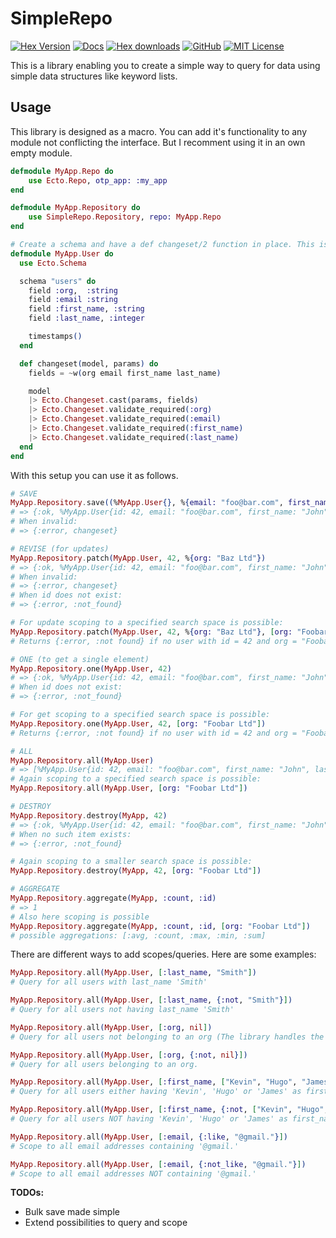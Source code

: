 # SimpleRepo

[![Hex Version](https://img.shields.io/hexpm/v/simple_repo.svg?style=flat-square)](https://hex.pm/packages/simple_repo) [![Docs](https://img.shields.io/badge/api-docs-orange.svg?style=flat-square)](https://hexdocs.pm/simple_repo) [![Hex downloads](https://img.shields.io/hexpm/dt/simple_repo.svg?style=flat-square)](https://hex.pm/packages/simple_repo) [![GitHub](https://img.shields.io/badge/vcs-GitHub-blue.svg?style=flat-square)](https://github.com/ertgl/simple_repo) [![MIT License](https://img.shields.io/hexpm/l/simple_repo.svg?style=flat-square)](LICENSE.txt)

This is a library enabling you to create a simple way to query for data using simple data structures like keyword lists.

## Usage

This library is designed as a macro. You can add it's functionality to any module not conflicting the interface. But I recomment using it in an own empty module.

```elixir
defmodule MyApp.Repo do
    use Ecto.Repo, otp_app: :my_app
end

defmodule MyApp.Repository do
    use SimpleRepo.Repository, repo: MyApp.Repo
end

# Create a schema and have a def changeset/2 function in place. This is a required convention to make this library work.
defmodule MyApp.User do
  use Ecto.Schema

  schema "users" do
    field :org,  :string
    field :email :string
    field :first_name, :string
    field :last_name, :integer

    timestamps()
  end

  def changeset(model, params) do
    fields = ~w(org email first_name last_name)

    model
    |> Ecto.Changeset.cast(params, fields)
    |> Ecto.Changeset.validate_required(:org)
    |> Ecto.Changeset.validate_required(:email)
    |> Ecto.Changeset.validate_required(:first_name)
    |> Ecto.Changeset.validate_required(:last_name)
  end
end

```

With this setup you can use it as follows.

```elixir
# SAVE
MyApp.Repository.save((%MyApp.User{}, %{email: "foo@bar.com", first_name: "John", last_name: "Doe", org: "Foobar Ltd"}))
# => {:ok, %MyApp.User{id: 42, email: "foo@bar.com", first_name: "John", last_name: "Doe", org: "Foobar Ltd"}}
# When invalid:
# => {:error, changeset}

# REVISE (for updates)
MyApp.Repository.patch(MyApp.User, 42, %{org: "Baz Ltd"})
# => {:ok, %MyApp.User{id: 42, email: "foo@bar.com", first_name: "John", last_name: "Doe", org: "Baz Ltd"}}
# When invalid:
# => {:error, changeset}
# When id does not exist:
# => {:error, :not_found}

# For update scoping to a specified search space is possible:
MyApp.Repository.patch(MyApp.User, 42, %{org: "Baz Ltd"}, [org: "Foobar Ltd"])
# Returns {:error, :not found} if no user with id = 42 and org = "Foobar Ltd"} exists

# ONE (to get a single element)
MyApp.Repository.one(MyApp.User, 42)
# => {:ok, %MyApp.User{id: 42, email: "foo@bar.com", first_name: "John", last_name: "Doe", org: "Foobar Ltd"}}
# When id does not exist:
# => {:error, :not_found}

# For get scoping to a specified search space is possible:
MyApp.Repository.one(MyApp.User, 42, [org: "Foobar Ltd"])
# Returns {:error, :not found} if no user with id = 42 and org = "Foobar Ltd"} exists

# ALL
MyApp.Repository.all(MyApp.User)
# => [%MyApp.User{id: 42, email: "foo@bar.com", first_name: "John", last_name: "Doe", org: "Baz Ltd"}, ...]
# Again scoping to a specified search space is possible:
MyApp.Repository.all(MyApp.User, [org: "Foobar Ltd"])

# DESTROY
MyApp.Repository.destroy(MyApp, 42)
# => {:ok, %MyApp.User{id: 42, email: "foo@bar.com", first_name: "John", last_name: "Doe", org: "Foobar Ltd"}}
# When no such item exists:
# => {:error, :not_found}

# Again scoping to a smaller search space is possible:
MyApp.Repository.destroy(MyApp, 42, [org: "Foobar Ltd"])

# AGGREGATE
MyApp.Repository.aggregate(MyApp, :count, :id)
# => 1
# Also here scoping is possible
MyApp.Repository.aggregate(MyApp, :count, :id, [org: "Foobar Ltd"])
# possible aggregations: [:avg, :count, :max, :min, :sum]
```

There are different ways to add scopes/queries. Here are some examples:
```elixir
MyApp.Repository.all(MyApp.User, [:last_name, "Smith"])
# Query for all users with last_name 'Smith'

MyApp.Repository.all(MyApp.User, [:last_name, {:not, "Smith"}])
# Query for all users not having last_name 'Smith'

MyApp.Repository.all(MyApp.User, [:org, nil])
# Query for all users not belonging to an org (The library handles the NULL case for you)

MyApp.Repository.all(MyApp.User, [:org, {:not, nil}])
# Query for all users belonging to an org.

MyApp.Repository.all(MyApp.User, [:first_name, ["Kevin", "Hugo", "James"]])
# Query for all users either having 'Kevin', 'Hugo' or 'James' as first_name)

MyApp.Repository.all(MyApp.User, [:first_name, {:not, ["Kevin", "Hugo", "James"]}])
# Query for all users NOT having 'Kevin', 'Hugo' or 'James' as first_name)

MyApp.Repository.all(MyApp.User, [:email, {:like, "@gmail."}])
# Scope to all email addresses containing '@gmail.'

MyApp.Repository.all(MyApp.User, [:email, {:not_like, "@gmail."}])
# Scope to all email addresses NOT containing '@gmail.'

```

**TODOs:**
 - Bulk save made simple
 - Extend possibilities to query and scope
